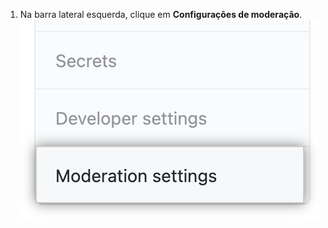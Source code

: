 1. Na barra lateral esquerda, clique em **Configurações de moderação**. ![Moderation settings in organization's settings](/assets/images/help/organizations/org-settings-moderation-settings.png)
